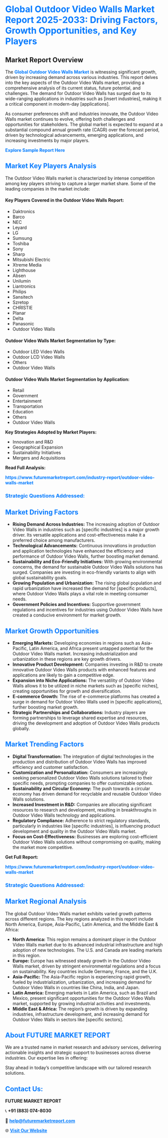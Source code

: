 <h1 style="color: #007BFF;">Global Outdoor Video Walls Market Report 2025-2033: Driving Factors, Growth Opportunities, and Key Players</h1>

<section id="overview">
<h2>Market Report Overview</h2>
<p>The <a href="https://www.futuremarketreport.com/industry-report/outdoor-video-walls-market" style="color: #007BFF; text-decoration: none;"><strong>Global Outdoor Video Walls Market</strong></a> is witnessing significant growth, driven by increasing demand across various industries. This report delves into the key aspects of the Outdoor Video Walls market, providing a comprehensive analysis of its current status, future potential, and challenges. The demand for Outdoor Video Walls has surged due to its wide-ranging applications in industries such as [insert industries], making it a critical component in modern-day [applications].</p>
<p>As consumer preferences shift and industries innovate, the Outdoor Video Walls market continues to evolve, offering both challenges and opportunities for stakeholders. The global market is expected to expand at a substantial compound annual growth rate (CAGR) over the forecast period, driven by technological advancements, emerging applications, and increasing investments by major players.</p>
</section>

<section id="overview">
<p><a href="https://www.futuremarketreport.com/request-sample/reportId=100021" style="color: #007BFF; text-decoration: none;"><strong>Explore Sample Report Here</strong></a></p>
</section>

<section id="key-players">
<h2 style="color: #007BFF;">Market Key Players Analysis</h2>
<p>The Outdoor Video Walls market is characterized by intense competition among key players striving to capture a larger market share. Some of the leading companies in the market include:</p>
<h4>Key Players Covered in the Outdoor Video Walls Report:</h4>
<ul><li>Daktronics</li><li>Barco</li><li>NEC</li><li>Leyard</li><li>LG</li><li>Sumsung</li><li>Toshiba</li><li>Sony</li><li>Sharp</li><li>Mitsubishi Electric</li><li>Xtreme Media</li><li>Lighthouse</li><li>Absen</li><li>Unilumin</li><li>Liantronics</li><li>Philips</li><li>Sansitech</li><li>Szretop</li><li>CHRISTIE</li><li>Planar</li><li>Delta</li><li>Panasonic</li><li>Outdoor Video Walls</li></ul>
<h4>Outdoor Video Walls Market Segmentation by Type:</h4>
<ul><li>Outdoor LED Video Walls</li><li>Outdoor LCD Video Walls</li><li>Others</li><li>Outdoor Video Walls</li></ul>

<h4>Outdoor Video Walls Market Segmentation by Application:</h4>
<ul><li>Retail</li><li>Government</li><li>Entertainment</li><li>Transportation</li><li>Education</li><li>Others</li><li>Outdoor Video Walls</li></ul>
<p><strong>Key Strategies Adopted by Market Players:</strong></p>
<ul>
<li>Innovation and R&D</li>
<li>Geographical Expansion</li>
<li>Sustainability Initiatives</li>
<li>Mergers and Acquisitions</li>
</ul>
</section>

<section>
<p><strong>Read Full Analysis: </strong></p><a href="https://www.futuremarketreport.com/industry-report/outdoor-video-walls-market" style="color: #007BFF; text-decoration: none;"><strong>https://www.futuremarketreport.com/industry-report/outdoor-video-walls-market</strong></a>
<h3 style="color: #007BFF;">Strategic Questions Addressed:</h3>
</section>

<section id="driving-factors">
<h2 style="color: #007BFF;">Market Driving Factors</h2>
<ul>
<li><strong>Rising Demand Across Industries:</strong> The increasing adoption of Outdoor Video Walls in industries such as [specific industries] is a major growth driver. Its versatile applications and cost-effectiveness make it a preferred choice among manufacturers.</li>
<li><strong>Technological Advancements:</strong> Continuous innovations in production and application technologies have enhanced the efficiency and performance of Outdoor Video Walls, further boosting market demand.</li>
<li><strong>Sustainability and Eco-Friendly Initiatives:</strong> With growing environmental concerns, the demand for sustainable Outdoor Video Walls solutions has surged. Companies are investing in eco-friendly variants to align with global sustainability goals.</li>
<li><strong>Growing Population and Urbanization:</strong> The rising global population and rapid urbanization have increased the demand for [specific products], where Outdoor Video Walls plays a vital role in meeting consumer needs.</li>
<li><strong>Government Policies and Incentives:</strong> Supportive government regulations and incentives for industries using Outdoor Video Walls have created a conducive environment for market growth.</li>
</ul>
</section>

<section id="growth-opportunities">
<h2 style="color: #007BFF;">Market Growth Opportunities</h2>
<ul>
<li><strong>Emerging Markets:</strong> Developing economies in regions such as Asia-Pacific, Latin America, and Africa present untapped potential for the Outdoor Video Walls market. Increasing industrialization and urbanization in these regions are key growth drivers.</li>
<li><strong>Innovative Product Development:</strong> Companies investing in R&D to create innovative Outdoor Video Walls products with enhanced features and applications are likely to gain a competitive edge.</li>
<li><strong>Expansion into Niche Applications:</strong> The versatility of Outdoor Video Walls allows it to be utilized in niche markets such as [specific niches], creating opportunities for growth and diversification.</li>
<li><strong>E-commerce Growth:</strong> The rise of e-commerce platforms has created a surge in demand for Outdoor Video Walls used in [specific applications], further boosting market growth.</li>
<li><strong>Strategic Partnerships and Collaborations:</strong> Industry players are forming partnerships to leverage shared expertise and resources, driving the development and adoption of Outdoor Video Walls products globally.</li>
</ul>
</section>

<section id="trending-factors">
<h2 style="color: #007BFF;">Market Trending Factors</h2>
<ul>
<li><strong>Digital Transformation:</strong> The integration of digital technologies in the production and distribution of Outdoor Video Walls has improved efficiency and customer satisfaction.</li>
<li><strong>Customization and Personalization:</strong> Consumers are increasingly seeking personalized Outdoor Video Walls solutions tailored to their specific needs, prompting companies to offer customizable options.</li>
<li><strong>Sustainability and Circular Economy:</strong> The push towards a circular economy has driven demand for recyclable and reusable Outdoor Video Walls solutions.</li>
<li><strong>Increased Investment in R&D:</strong> Companies are allocating significant resources to research and development, resulting in breakthroughs in Outdoor Video Walls technology and applications.</li>
<li><strong>Regulatory Compliance:</strong> Adherence to strict regulatory standards, particularly in industries like [specific industries], is influencing product development and quality in the Outdoor Video Walls market.</li>
<li><strong>Focus on Cost-Effectiveness:</strong> Businesses are exploring cost-efficient Outdoor Video Walls solutions without compromising on quality, making the market more competitive.</li>
</ul>
</section>

<section>
<p><strong>Get Full Report: </strong></p><a href="https://www.futuremarketreport.com/industry-report/outdoor-video-walls-market" style="color: #007BFF; text-decoration: none;"><strong>https://www.futuremarketreport.com/industry-report/outdoor-video-walls-market</strong></a>
<h3 style="color: #007BFF;">Strategic Questions Addressed:</h3>
</section>


<section id="regional-analysis">
<h2 style="color: #007BFF;">Market Regional Analysis</h2>
<p>The global Outdoor Video Walls market exhibits varied growth patterns across different regions. The key regions analyzed in this report include North America, Europe, Asia-Pacific, Latin America, and the Middle East & Africa:</p>
<ul>
<li><strong>North America:</strong> This region remains a dominant player in the Outdoor Video Walls market due to its advanced industrial infrastructure and high adoption of new technologies. The U.S. and Canada are leading markets in this region.</li>
<li><strong>Europe:</strong> Europe has witnessed steady growth in the Outdoor Video Walls market, driven by stringent environmental regulations and a focus on sustainability. Key countries include Germany, France, and the U.K.</li>
<li><strong>Asia-Pacific:</strong> The Asia-Pacific region is experiencing rapid growth, fueled by industrialization, urbanization, and increasing demand for Outdoor Video Walls in countries like China, India, and Japan.</li>
<li><strong>Latin America:</strong> Emerging markets in Latin America, such as Brazil and Mexico, present significant opportunities for the Outdoor Video Walls market, supported by growing industrial activities and investments.</li>
<li><strong>Middle East & Africa:</strong> The region’s growth is driven by expanding industries, infrastructure development, and increasing demand for Outdoor Video Walls in sectors like [specific sectors].</li>
</ul>
</section>

<footer>
<h2 style="color: #007BFF;">About FUTURE MARKET REPORT</h2>
<p>We are a trusted name in market research and advisory services, delivering actionable insights and strategic support to businesses across diverse industries. Our expertise lies in offering:</p>

<p>Stay ahead in today’s competitive landscape with our tailored research solutions.</p>

<h2 style="color: #007BFF;">Contact Us:</h2>
<p><strong>FUTURE MARKET REPORT</strong></p>
<p>📞 <strong>+91 (883) 074-8030</strong></p>
<p>📧 <strong><a href="mailto:help@futuremarketreport.com" style="color: #007BFF;">help@futuremarketreport.com</a></strong></p>
<p>🌐 <strong><a href="https://www.futuremarketreport.com/" style="color: #007BFF;">Visit Our Website</a></strong></p>
</footer>